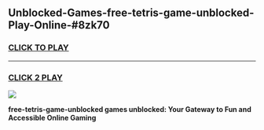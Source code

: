 
## Unblocked-Games-free-tetris-game-unblocked-Play-Online-#8zk70
<h3>
<a href="https://premium.freeplayer.one?title=free-tetris-game-unblocked&ref=27F">CLICK TO PLAY</a></h3>
<hr>

<h3>
<a href="https://premium.freeplayer.one?title=free-tetris-game-unblocked&ref=27F">CLICK 2 PLAY</a>
  
</h3>

<a href="https://premium.freeplayer.one?title=free-tetris-game-unblocked&ref=27F"><img src="https://clearcache.store/games.png"></a>


**free-tetris-game-unblocked games unblocked: Your Gateway to Fun and Accessible Online Gaming**
